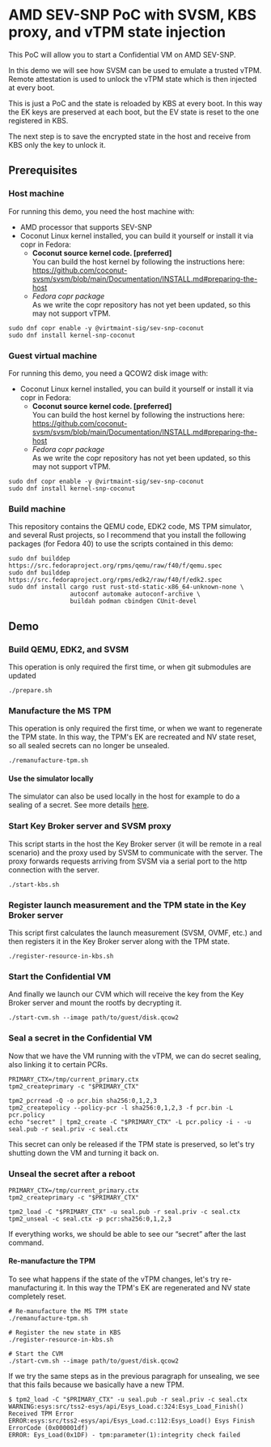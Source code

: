# AMD SEV-SNP PoC with SVSM, KBS proxy, and vTPM state injection

This PoC will allow you to start a Confidential VM on AMD SEV-SNP.

In this demo we will see how SVSM can be used to emulate a trusted vTPM.
Remote attestation is used to unlock the vTPM state which is then injected at
every boot.

This is just a PoC and the state is reloaded by KBS at every boot. In this way
the EK keys are preserved at each boot, but the EV state is reset to the one
registered in KBS.

The next step is to save the encrypted state in the host and receive from KBS
only the key to unlock it.

## Prerequisites

### Host machine

For running this demo, you need the host machine with:
- AMD processor that supports SEV-SNP
- Coconut Linux kernel installed, you can build it yourself or install it
  via copr in Fedora:
  - **Coconut source kernel code. [preferred]**  
    You can build the host kernel by following the instructions here:
    https://github.com/coconut-svsm/svsm/blob/main/Documentation/INSTALL.md#preparing-the-host
  - *Fedora copr package*  
    As we write the copr repository has not yet been updated, so this may not support vTPM.
```shell
sudo dnf copr enable -y @virtmaint-sig/sev-snp-coconut
sudo dnf install kernel-snp-coconut
```

### Guest virtual machine

For running this demo, you need a QCOW2 disk image with:
- Coconut Linux kernel installed, you can build it yourself or install it
  via copr in Fedora:
  - **Coconut source kernel code. [preferred]**  
    You can build the host kernel by following the instructions here:
    https://github.com/coconut-svsm/svsm/blob/main/Documentation/INSTALL.md#preparing-the-host
  - *Fedora copr package*  
    As we write the copr repository has not yet been updated, so this may not support vTPM.
```shell
sudo dnf copr enable -y @virtmaint-sig/sev-snp-coconut
sudo dnf install kernel-snp-coconut
```

### Build machine

This repository contains the QEMU code, EDK2 code, MS TPM simulator, and several
Rust projects, so I recommend that you install the following packages
(for Fedora 40) to use the scripts contained in this demo:

```
sudo dnf builddep https://src.fedoraproject.org/rpms/qemu/raw/f40/f/qemu.spec
sudo dnf builddep https://src.fedoraproject.org/rpms/edk2/raw/f40/f/edk2.spec
sudo dnf install cargo rust rust-std-static-x86_64-unknown-none \
                 autoconf automake autoconf-archive \
                 buildah podman cbindgen CUnit-devel
```

## Demo

### Build QEMU, EDK2, and SVSM

This operation is only required the first time, or when git submodules are updated

```shell
./prepare.sh
```

### Manufacture the MS TPM

This operation is only required the first time, or when we want to regenerate
the TPM state.
In this way, the TPM's EK are recreated and NV state reset, so all sealed
secrets can no longer be unsealed.

```shell
./remanufacture-tpm.sh
```

#### Use the simulator locally
The simulator can also be used locally in the host for example to do a
sealing of a secret. See more details [here](https://github.com/stefano-garzarella/ms-tpm-containerized-build/tree/5deed9b66ac234af4924a3af9142a2445a27ed07?tab=readme-ov-file#tpm2-tools-and-tpm2-abrmd).

### Start Key Broker server and SVSM proxy

This script starts in the host the Key Broker server (it will be remote in a
real scenario) and the proxy used by SVSM to communicate with the server.
The proxy forwards requests arriving from SVSM via a serial port to the http
connection with the server.

```shell
./start-kbs.sh
```

### Register launch measurement and the TPM state in the Key Broker server

This script first calculates the launch measurement (SVSM, OVMF, etc.) and then
registers it in the Key Broker server along with the TPM state.

```shell
./register-resource-in-kbs.sh
```

### Start the Confidential VM

And finally we launch our CVM which will receive the key from the Key Broker
server and mount the rootfs by decrypting it.

```shell
./start-cvm.sh --image path/to/guest/disk.qcow2
```

### Seal a secret in the Confidential VM
Now that we have the VM running with the vTPM, we can do secret sealing, also
linking it to certain PCRs.

```
PRIMARY_CTX=/tmp/current_primary.ctx
tpm2_createprimary -c "$PRIMARY_CTX"

tpm2_pcrread -Q -o pcr.bin sha256:0,1,2,3
tpm2_createpolicy --policy-pcr -l sha256:0,1,2,3 -f pcr.bin -L pcr.policy
echo "secret" | tpm2_create -C "$PRIMARY_CTX" -L pcr.policy -i - -u seal.pub -r seal.priv -c seal.ctx
```

This secret can only be released if the TPM state is preserved, so let's try
shutting down the VM and turning it back on.

### Unseal the secret after a reboot

```
PRIMARY_CTX=/tmp/current_primary.ctx
tpm2_createprimary -c "$PRIMARY_CTX"

tpm2_load -C "$PRIMARY_CTX" -u seal.pub -r seal.priv -c seal.ctx 
tpm2_unseal -c seal.ctx -p pcr:sha256:0,1,2,3
```

If everything works, we should be able to see our “secret” after the last
command.

#### Re-manufacture the TPM

To see what happens if the state of the vTPM changes, let's try
re-manufacturing it. In this way the TPM's EK are regenerated and NV state
completely reset.

```
# Re-manufacture the MS TPM state
./remanufacture-tpm.sh

# Register the new state in KBS
./register-resource-in-kbs.sh

# Start the CVM
./start-cvm.sh --image path/to/guest/disk.qcow2
```

If we try the same steps as in the previous paragraph for unsealing, we see
that this fails because we basically have a new TPM.

```
$ tpm2_load -C "$PRIMARY_CTX" -u seal.pub -r seal.priv -c seal.ctx
WARNING:esys:src/tss2-esys/api/Esys_Load.c:324:Esys_Load_Finish() Received TPM Error 
ERROR:esys:src/tss2-esys/api/Esys_Load.c:112:Esys_Load() Esys Finish ErrorCode (0x000001df) 
ERROR: Eys_Load(0x1DF) - tpm:parameter(1):integrity check failed
```

